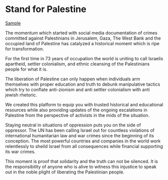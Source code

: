 # Stand for Palestine

[Sample](Web-use/1280×640px.png)

The momentum which started with social media documentation of crimes committed against Palestinians in Jerusalem, Gaza, The West Bank and the occupied land of Palestine has catalyzed a historical moment which is ripe for transformation.  

For the first time in 73 years of occupation the world is uniting to call  Israelis apartheid, settler colonialism, and ethnic cleansing of the Palestinians people for what it is. 

The liberation of Palestine can only happen when individuals arm themselves with proper education and truth to debunk manipulative tactics which try to conflate anti-zionism and anti settler colonialism with anti jewish rhetoric. 

We created this platform to equip you with trusted historical and educational resources while also providing updates of the ongoing escalations in Palestine from the perspective of activists in the mids of the situation. 
  
Staying neutral in situations of oppression puts you on the side of oppressor. The UN has been calling Israel out for countless violations of international humanitarian law and war crimes since the beginning of its conception. The most powerful countries and companies in the world work relentlessly to sheild Israel from all consequences while financial supporting its war crimes. 

This moment is proof that solidarity and the truth can not be silenced. It is the responsibility of anyone who is alive to witness this injustice to speak out in the noble plight of liberating the Palestinian people. 
